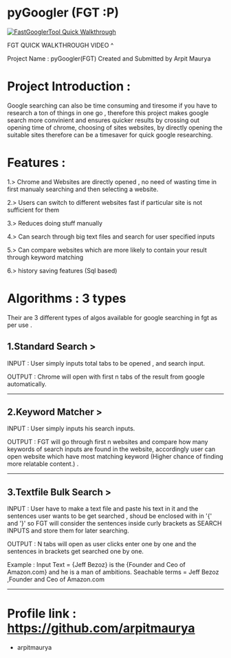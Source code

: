 # pyGoogler (FGT :P) 

[![FastGooglerTool Quick Walkthrough](https://img.youtube.com/vi/rG6XA6e8w9w/maxresdefault.jpg)](https://youtu.be/rG6XA6e8w9w)
 
 FGT QUICK WALKTHROUGH VIDEO ^

 Project Name : pyGoogler(FGT)
 Created and Submitted by Arpit Maurya
 
 
# Project Introduction :
 Google searching can also be time consuming and tiresome if you have to research a ton of things in one go , therefore this project makes google search more convinient and
 ensures quicker results by crossing out opening time of chrome, choosing of sites websites,
 by directly opening the suitable sites
 therefore can be a timesaver for quick google researching.


# Features :

1.> Chrome and Websites are directly opened , no need of wasting time in first manualy searching and then selecting a website.

2.> Users can switch to different websites fast if particular site is not sufficient for them

3.> Reduces doing stuff manually

4.> Can search through big text files and search for user specified inputs

5.> Can compare websites which are more likely to contain your result through keyword matching

6.> history saving features (Sql based)


# Algorithms : 3 types 

Their are 3 different types of algos available for google searching in fgt as per use .

## 1.Standard Search > 

INPUT : User simply inputs total tabs to be opened , and search input.

OUTPUT : Chrome will open with first n tabs of the result from google automatically.

-----------------------------------
## 2.Keyword Matcher >

INPUT : User simply inputs his search inputs.

OUTPUT : FGT will go through first n websites and compare how many keywords of search 
inputs are found in the website, accordingly user can open 
website which have most matching keyword (Higher chance of finding more relatable content.) .

----------------------------------

## 3.Textfile Bulk Search >

INPUT : User have to make a text file and paste his text in it and the sentences user wants to be get searched , shoud be enclosed with in '{' and '}' so FGT will consider the sentences inside curly brackets as SEARCH INPUTS and store them for later searching.

OUTPUT : N tabs will open as user clicks enter one by one and the sentences in brackets get searched one by one.

Example : 
Input Text = {Jeff Bezoz} is the {Founder and Ceo of Amazon.com} and he is a man of ambitions.
Seachable terms  = Jeff Bezoz ,Founder and Ceo of Amazon.com 
 
-----------------------------------

# Profile link : https://github.com/arpitmaurya
- arpitmaurya
